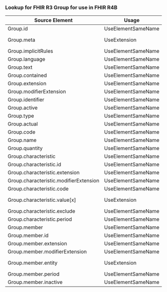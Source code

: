 ### Lookup for FHIR R3 Group for use in FHIR R4B

| Source Element | Usage | Target |
| -------------- | ----- | ------ |
| Group.id | UseElementSameName | Group.id |
| Group.meta | UseExtension | http://hl7.org/fhir/3.0/StructureDefinition/extension-Group.meta |
| Group.implicitRules | UseElementSameName | Group.implicitRules |
| Group.language | UseElementSameName | Group.language |
| Group.text | UseElementSameName | Group.text |
| Group.contained | UseElementSameName | Group.contained |
| Group.extension | UseElementSameName | Group.extension |
| Group.modifierExtension | UseElementSameName | Group.modifierExtension |
| Group.identifier | UseElementSameName | Group.identifier |
| Group.active | UseElementSameName | Group.active |
| Group.type | UseElementSameName | Group.type |
| Group.actual | UseElementSameName | Group.actual |
| Group.code | UseElementSameName | Group.code |
| Group.name | UseElementSameName | Group.name |
| Group.quantity | UseElementSameName | Group.quantity |
| Group.characteristic | UseElementSameName | Group.characteristic |
| Group.characteristic.id | UseElementSameName | Group.characteristic.id |
| Group.characteristic.extension | UseElementSameName | Group.characteristic.extension |
| Group.characteristic.modifierExtension | UseElementSameName | Group.characteristic.modifierExtension |
| Group.characteristic.code | UseElementSameName | Group.characteristic.code |
| Group.characteristic.value[x] | UseExtension | http://hl7.org/fhir/3.0/StructureDefinition/extension-Group.characteristic.value |
| Group.characteristic.exclude | UseElementSameName | Group.characteristic.exclude |
| Group.characteristic.period | UseElementSameName | Group.characteristic.period |
| Group.member | UseElementSameName | Group.member |
| Group.member.id | UseElementSameName | Group.member.id |
| Group.member.extension | UseElementSameName | Group.member.extension |
| Group.member.modifierExtension | UseElementSameName | Group.member.modifierExtension |
| Group.member.entity | UseExtension | http://hl7.org/fhir/3.0/StructureDefinition/extension-Group.member.entity |
| Group.member.period | UseElementSameName | Group.member.period |
| Group.member.inactive | UseElementSameName | Group.member.inactive |
